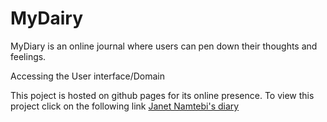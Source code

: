 
# MyDairy
MyDiary is an online journal where users can pen down their thoughts and feelings. 

Accessing the User interface/Domain

This poject is hosted on github pages for its online presence.
To view this project click on the following link [Janet Namtebi's diary](https://janet-namutebi.github.io/MyDairy/UI/)


